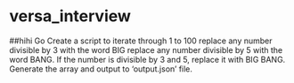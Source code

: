 # versa_interview
##hihi
Go
Create a script to iterate through 1 to 100
replace any number divisible by 3 with the word BIG
replace any number divisible by 5 with the word BANG. 
If the number is divisible by 3 and 5, replace it with BIG BANG. 
Generate the array and output to ‘output.json’ file.
